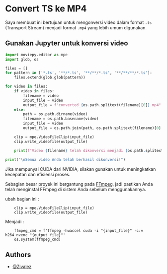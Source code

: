
# Convert TS ke MP4

Saya membuat ini bertujuan untuk mengonversi video dalam format `.ts` (Transport Stream) menjadi format `.mp4` yang lebih umum digunakan.


## Gunakan Jupyter untuk konversi video

```py
import moviepy.editor as mpe
import glob, os

files = []
for pattern in ['*.ts', '**/*.ts', '**/**/*.ts', '**/**/**/*.ts']:
    files.extend(glob.glob(pattern))

for video in files:
    if video in files:
        filename = video
        input_file = video
        output_file = f"converted_{os.path.splitext(filename)[0]}.mp4"
    else:
        path = os.path.dirname(video)
        filename = os.path.basename(video)
        input_file = video
        output_file = os.path.join(path, os.path.splitext(filename)[0] + '.mp4')

    clip = mpe.VideoFileClip(input_file)
    clip.write_videofile(output_file)

    print(f"Video {filename} telah dikonversi menjadi {os.path.splitext(filename)[0]}.mp4") 
    
print("\nSemua video Anda telah berhasil dikonversi!")
```
Jika mempunyai CUDA dari NVIDIA, silakan gunakan untuk meningkatkan kecepatan dan efisiensi proses.

Sebagian besar proyek ini bergantung pada [FFmpeg](https://ffmpeg.org/download.html), jadi pastikan Anda telah menginstal FFmpeg di sistem Anda sebelum menggunakannya.






ubah bagian ini :
```
    clip = mpe.VideoFileClip(input_file)
    clip.write_videofile(output_file)
```
Menjadi :
```
    ffmpeg_cmd = f'ffmpeg -hwaccel cuda -i "{input_file}" -c:v h264_nvenc "{output_file}"'
    os.system(ffmpeg_cmd)
```

## Authors

- [@Zivalez](https://www.github.com/Zivalez)
